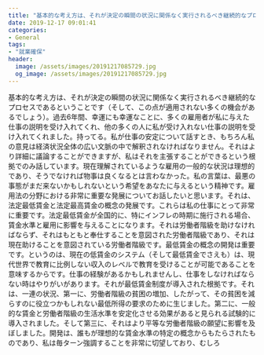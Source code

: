 ```yaml
---
title: "基本的な考え方は、それが決定の瞬間の状況に関係なく実行されるべき継続的なプロセスであるということです（そして、この点が適用されない多くの機会があるでしょう）。"
date: 2019-12-17 09:01:41
categories:
- General
tags:
- "就業確保"
header:
  image: /assets/images/20191217085729.jpg
  og_image: /assets/images/20191217085729.jpg
---
```


基本的な考え方は、それが決定の瞬間の状況に関係なく実行されるべき継続的なプロセスであるということです（そして、この点が適用されない多くの機会があるでしょう）。過去6年間、幸運にも幸運なことに、多くの雇用者が私に与えた仕事の説明を受け入れてくれ、他の多くの人に私が受け入れない仕事の説明を受け入れてくれました。持ってる。私が仕事の安定について話すとき、もちろん私の意見は経済状況全体の広い文脈の中で解釈されなければなりません。それはより詳細に議論することができますが、私はそれを主張することができるという根拠でのみ話しています。現在理解されているような雇用の一般的な状況は理想的であり、そうでなければ物事は良くなるとは言わなかった。私の言葉は、最悪の事態がまだ来ないかもしれないという希望をあなたに与えるという精神です。雇用法の分野における非常に重要な発展についてお話したいと思います。それは、法定最低賃金と法定最高賃金の概念の発展です。これらは私の仕事にとって非常に重要です。法定最低賃金が全国的に、特にインフレの時期に施行される場合、賃金水準と雇用に影響を与えることになります。それは労働者階級を助けなければならず、それはもともと奉仕することを意図された労働者階級であり、それは現在助けることを意図されている労働者階級です。最低賃金の概念の開発は重要です。というのは、現在の低賃金のシステム（そして最低賃金でさえも）は、現代世界で教育に比例しない収入のレベルで教育を受けることが可能であることを意味するからです。仕事の経験があるかもしれませんし、仕事をしなければならない時はやりがいがあります。それが最低賃金制度が導入された根拠です。それは、一連の状況、第一に、労働者階級の貧困の増加、したがって、その貧困を減らすのに役立つかもしれない最低所得の要求のために生じました。第二に、一般的な賃金と労働者階級の生活水準を安定化させる効果があると見られる試験的に導入されました。そして第三に、それはより平等な労働者階級の願望に影響を及ぼしました。開発は、誰もが理想的な賃金水準の特定の概念からもたらされたものであり、私は毎ターン強調することを非常に切望しており、むしろ
